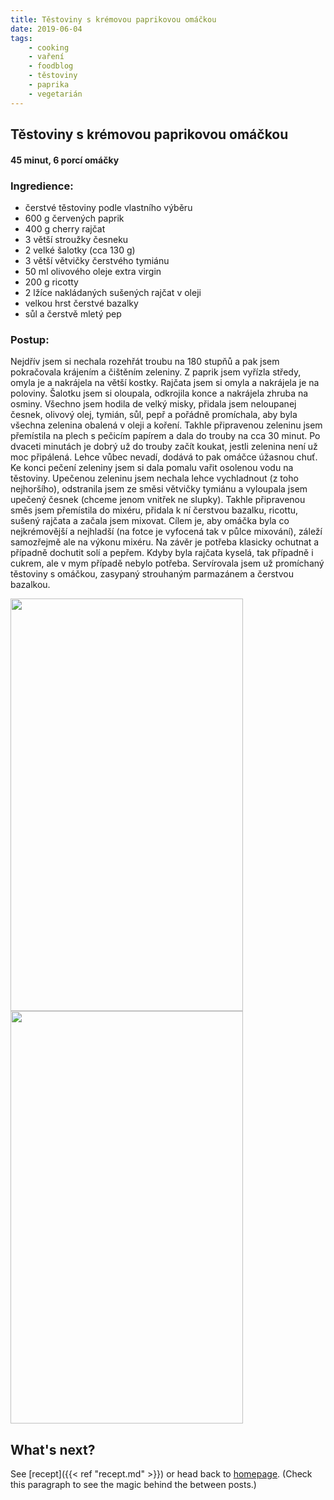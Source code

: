 ```yaml
---
title: Těstoviny s krémovou paprikovou omáčkou
date: 2019-06-04 
tags:  
    - cooking 
    - vaření 
    - foodblog 
    - těstoviny
    - paprika
    - vegetarián 
--- 
```

 
## Těstoviny s krémovou paprikovou omáčkou
 
#### 45 minut, 6 porcí omáčky
 
 
### Ingredience: 
* čerstvé těstoviny podle vlastního výběru
* 600 g červených paprik 
* 400 g cherry rajčat 
* 3 větší stroužky česneku
* 2 velké šalotky (cca 130 g)
* 3 větší větvičky čerstvého tymiánu 
* 50 ml olivového oleje extra virgin
* 200 g ricotty
* 2 lžíce nakládaných sušených rajčat v oleji
* velkou hrst čerstvé bazalky
* sůl a čerstvě mletý pep 
 
### Postup: 
Nejdřív jsem si nechala rozehřát troubu na 180 stupňů a pak jsem pokračovala krájením a čištěním zeleniny. Z paprik jsem vyřízla středy, omyla je a nakrájela na větší kostky. Rajčata jsem si omyla a nakrájela je na poloviny. Šalotku jsem si oloupala, odkrojila konce a nakrájela zhruba na osminy. Všechno jsem hodila de velký misky, přidala jsem neloupanej česnek, olivový olej, tymián, sůl, pepř a pořádně promíchala, aby byla všechna zelenina obalená v oleji a koření. Takhle připravenou zeleninu jsem přemístila na plech s pečicím papírem a dala do trouby na cca 30 minut. Po dvaceti minutách je dobrý už do trouby začít koukat, jestli zelenina není už moc připálená. Lehce vůbec nevadí, dodává to pak omáčce úžasnou chuť.
Ke konci pečení zeleniny jsem si dala pomalu vařit osolenou vodu na těstoviny. Upečenou zeleninu jsem nechala lehce vychladnout (z toho nejhoršího), odstranila jsem ze směsi větvičky tymiánu a vyloupala jsem upečený česnek (chceme jenom vnitřek ne slupky). Takhle připravenou směs jsem přemístila do mixéru, přidala k ní čerstvou bazalku, ricottu, sušený rajčata a začala jsem mixovat. Cílem je, aby omáčka byla co nejkrémovější a nejhladší (na fotce je vyfocená tak v půlce mixování), záleží samozřejmě ale na výkonu mixéru. Na závěr je potřeba klasicky ochutnat a případně dochutit solí a pepřem. Kdyby byla rajčata kyselá, tak případně i cukrem, ale v mym případě nebylo potřeba.
Servírovala jsem už promíchaný těstoviny s omáčkou, zasypaný strouhaným parmazánem a čerstvou bazalkou.

<img src="https://is.muni.cz/www/472312/p2250123-1080x810.jpg" width="372" height="660" align="center" /> 

<img src="https://is.muni.cz/www/472312/p2250220-1080x810.jpg" width="372" height="660" align="center" /> 
 
 
## What's next? 
 
See [recept]({{< ref "recept.md" >}}) or head back to [homepage](../../). (Check this paragraph to see the magic behind the between posts.)